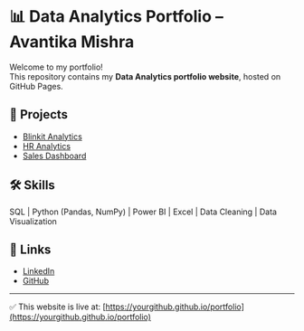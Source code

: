 # 📊 Data Analytics Portfolio – Avantika Mishra

Welcome to my portfolio!  
This repository contains my **Data Analytics portfolio website**, hosted on GitHub Pages.

## 🚀 Projects
- [Blinkit Analytics](projects/blinkit.html)  
- [HR Analytics](projects/hr.html)  
- [Sales Dashboard](projects/sales.html)  

## 🛠 Skills
SQL | Python (Pandas, NumPy) | Power BI | Excel | Data Cleaning | Data Visualization  

## 🔗 Links
- [LinkedIn](https://linkedin.com/in/yourprofile)  
- [GitHub](https://github.com/yourgithub)  

---

✅ This website is live at: [https://yourgithub.github.io/portfolio](https://yourgithub.github.io/portfolio)
